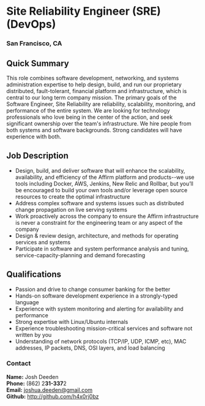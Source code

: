 # Site Reliability Engineer (SRE) (DevOps)
### San Francisco, CA

## Quick Summary
This role combines software development, networking, and systems administration expertise to help design, build, and run our proprietary distributed, fault-tolerant, financial platform and infrastructure, which is central to our long term company mission. The primary goals of the Software Engineer, Site Reliability are reliability, scalability, monitoring, and performance of the entire system. We are looking for technology professionals who love being in the center of the action, and seek significant ownership over the team's infrastructure. We hire people from both systems and software backgrounds. Strong candidates will have experience with both.

## Job Description
+ Design, build, and deliver software that will enhance the scalability, availability, and efficiency of the Affirm platform and products--we use tools including Docker, AWS, Jenkins, New Relic and Rollbar, but you’ll be encouraged to build your own tools and/or leverage open source resources to create the optimal infrastructure
+ Address complex software and systems issues such as distributed change propagation on live serving systems
+ Work proactively across the company to ensure the Affirm infrastructure is never a constraint for the engineering team or any aspect of the company
+ Design & review design, architecture, and methods for operating services and systems
+ Participate in software and system performance analysis and tuning, service-capacity-planning and demand forecasting

## Qualifications
+ Passion and drive to change consumer banking for the better
+ Hands-on software development experience in a strongly-typed language
+ Experience with system monitoring and alerting for availability and performance
+ Strong expertise with Linux/Ubuntu internals
+ Experience troubleshooting mission-critical services and software not written by you
+ Understanding of network protocols (TCP/IP, UDP, ICMP, etc), MAC addresses, IP packets, DNS, OSI layers, and load balancing 

### Contact
**Name:** Josh Deeden  
**Phone:** (862) 2**31-337**2  
**Email:** joshua.deeden@gmail.com  
**Github:** http://github.com/h4x0rj0bz

